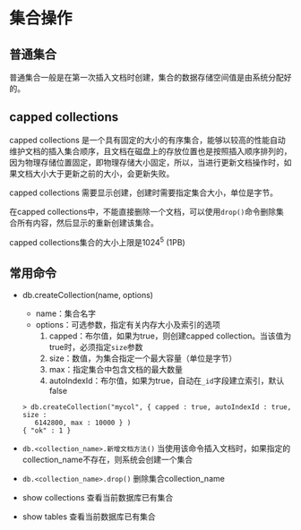 # 集合操作

## 普通集合

普通集合一般是在第一次插入文档时创建，集合的数据存储空间值是由系统分配好的。

## capped collections

capped collections 是一个具有固定的大小的有序集合，能够以较高的性能自动维护文档的插入集合顺序，且文档在磁盘上的存放位置也是按照插入顺序排列的，因为物理存储位置固定，即物理存储大小固定，所以，当进行更新文档操作时，如果文档大小大于更新之前的大小，会更新失败。

capped collections 需要显示创建，创建时需要指定集合大小，单位是字节。

在capped collections中，不能直接删除一个文档，可以使用`drop()`命令删除集合所有内容，然后显示的重新创建该集合。

capped collections集合的大小上限是1024<sup>5</sup> (1PB)

## 常用命令

- db.createCollection(name, options)

  - name：集合名字
  - options：可选参数，指定有关内存大小及索引的选项
    1. capped：布尔值，如果为true，则创建capped collection。当该值为true时，必须指定`size`参数
    2. size：数值，为集合指定一个最大容量（单位是字节）
    3. max：指定集合中包含文档的最大数量
    4. autoIndexId：布尔值，如果为true，自动在`_id`字段建立索引，默认false

  ```shell
  > db.createCollection("mycol", { capped : true, autoIndexId : true, size : 
     6142800, max : 10000 } )
  { "ok" : 1 }
  ```

- `db.<collection_name>.新增文档方法()`
  当使用该命令插入文档时，如果指定的collection_name不存在，则系统会创建一个集合

- `db.<collection_name>.drop()`
  删除集合collection_name

- show collections
  查看当前数据库已有集合

- show tables
  查看当前数据库已有集合